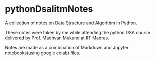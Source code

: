 # pythonDsaIitmNotes
A collection of notes on Data Structure and Algorithm in Python.

These notes were taken by me while attending the python DSA course delivered by Prof. Madhvan Mukund at IIT Madras.

Notes are made as a combination of Markdown and Jupyter notebooks(using google colab) files.  
